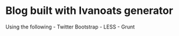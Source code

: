 Blog built with Ivanoats generator
==================================

Using the following
	- Twitter Bootstrap
	- LESS
	- Grunt
